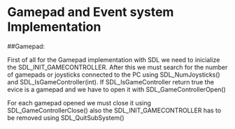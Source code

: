 # Gamepad and Event system Implementation

##Gamepad:

First of all for the Gamepad implementation with SDL we need to inicialize the SDL_INIT_GAMECONTROLLER.
After this we must search for the number of gamepads or joysticks connected to the PC using SDL_NumJoysticks() and SDL_IsGameController(int). If SDL_IsGameController return true the evice is a gamepad and we have to open it with SDL_GameControllerOpen()

For each gamepad opened we must close it using SDL_GameControllerClose() also the SDL_INIT_GAMECONTROLLER has to be removed using SDL_QuitSubSystem()



